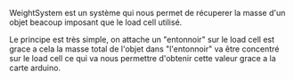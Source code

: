 WeightSystem est un système qui nous permet de récuperer la masse d'un objet beacoup imposant que le load cell utilisé.

Le principe est très simple, on attache un "entonnoir" sur le load cell est grace a cela la masse total de l'objet dans "l'entonnoir" va être concentré sur le load cell ce qui va nous permettre d'obtenir cette valeur grace a la carte arduino.
